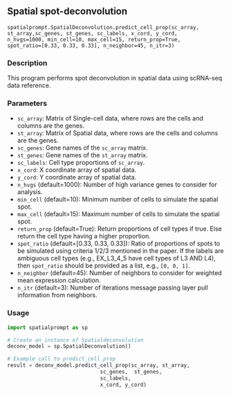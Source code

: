 ## Spatial spot-deconvolution 

```
spatialprompt.SpatialDeconvolution.predict_cell_prop(sc_array, st_array,sc_genes, st_genes, sc_labels, x_cord, y_cord,
n_hvgs=1000, min_cell=10, max_cell=15, return_prop=True,
spot_ratio=[0.33, 0.33, 0.33], n_neighbor=45, n_itr=3)
```

### Description
This program performs spot deconvolution in spatial data using scRNA-seq data reference.

### Parameters
- `sc_array`: Matrix of Single-cell data, where rows are the cells and columns are the genes.
- `st_array`: Matrix of Spatial data, where rows are the cells and columns are the genes.
- `sc_genes`: Gene names of the `sc_array` matrix.
- `st_genes`: Gene names of the `st_array` matrix.
- `sc_labels`: Cell type proportions of `sc_array`.
- `x_cord`: X coordinate array of spatial data.
- `y_cord`: Y coordinate array of spatial data.
- `n_hvgs` (default=1000): Number of high variance genes to consider for analysis.
- `min_cell` (default=10): Minimum number of cells to simulate the spatial spot.
- `max_cell` (default=15): Maximum number of cells to simulate the spatial spot.
- `return_prop` (default=True): Return proportions of cell types if true. Else return the cell type having a higher proportion.
- `spot_ratio` (default=[0.33, 0.33, 0.33]): Ratio of proportions of spots to be simulated using criteria 1/2/3 mentioned in the paper. If the labels are ambiguous cell types (e.g., EX_L3_4_5 have cell types of L3 AND L4), then `spot_ratio` should be provided as a list, e.g., `[0, 0, 1]`.
- `n_neighbor` (default=45): Number of neighbors to consider for weighted mean expression calculation.
- `n_itr` (default=3): Number of iterations message passing layer pull information from neighbors.

### Usage
```python
import spatialprompt as sp

# Create an instance of Spatialdeconvolution 
deconv_model = sp.SpatialDeconvolution()

# Example call to predict_cell_prop
result = deconv_model.predict_cell_prop(sc_array, st_array, 
	                          sc_genes,  st_genes, 
	                          sc_labels, 
	                          x_cord, y_cord)
```